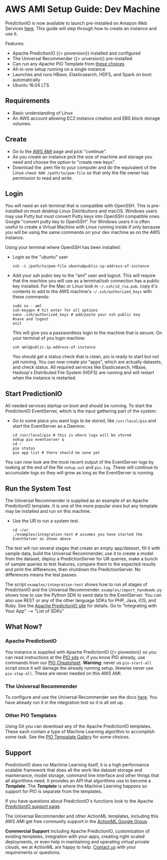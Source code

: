 # AWS AMI Setup Guide: Dev Machine

PredictionIO is now available to launch pre-installed on Amazon Web Services [here](https://aws.amazon.com/marketplace/pp/B01N310FF0). This guide will step through how to create an instance and use it.

Features: 

 -  Apache PredictionIO {{> pioversion}} installed and configured
 -  The Universal Recommender {{> urversion}} pre-installed
 -  Can run any Apache PIO Template from [these choices](http://predictionio.incubator.apache.org/gallery/template-gallery/)
 -  All-in-one setup running on a single instance
 -  Launches and runs HBase, Elasticsearch, HDFS, and Spark on boot automatically
 -  Ubuntu 16.04 LTS

## Requirements

 - Basic understanding of Linux
 - An AWS account allowing EC2 instance creation and EBS block storage volumes. 

## Create

 - Go to the [AWS AMI](https://aws.amazon.com/marketplace/pp/B01N310FF0) page and pick "continue".
 - As you create an instance pick the size of machine and storage you need and choose the option to "create new keys". 
 - Download the .pem file to your computer and do the equivalent of the Linux `chmod 600 /path/to/pem-file` so that only the file owner has permission to read and write.

## Login

You will need an ssh terminal that is compatible with OpenSSH. This is pre-installed on most desktop Linux Distributions and macOS. Windows users may use Putty but must convert Putty keys into OpenSSH compatible ones. Google "convert putty key to OpenSSH". For Windows users it is often useful to create a Virtual Machine with Linux running inside if only because you will be using the same commands on your dev machine as on the AWS instance.

Using your terminal where OpenSSH has been installed:

 - Login as the "ubuntu" user
 
   ```
   ssh -i /path/to/pem-file ubuntu@public-ip-address-of-instance
   ```

 - Add your ssh pubic key to the "aml" user and logout. This will require that the machine you will use as a terminal/ssh connection has a public key installed. For the Mac or Linux look in `~/.ssh/id_rsa.pub`. copy it's contents to add to the AWS machine's `~/.ssh/authorized_keys` with these commands:

   ```
   sudo su - aml
   ssh-keygen # hit enter for all options
   nano .ssh/authorized_keys # add/paste your ssh public key
   #save and logout
   exit
   ```
   
   This will give you a passwordless login to the machine that is secure. On your terminal of you login machine:
   
   ```
   ssh aml@public-ip-address-of-instance
   ```
   
   You should get a status check that is clean, pio is ready to start but not yet running. You can now create pio "apps", which are actually datasets, and check status. All required services like Elasticsearch, HBase, Hadoop's Distributed File System (HDFS) are running and will restart when the instance is restarted.

## Start PredictionIO 

All needed services startup on boot and should be running. To start the PredictionIO EventServer, which is the input gathering part of the system:

 - Go to some place you want logs to be stored, like `/usr/local/pio` and start the EventServer as a Daemon.

    ```
    cd /usr/local/pio # this is where logs will be stored
    nohup pio eventserver &
    cd ~
    pio status
    pio app list # there should be none yet
    ```

You can now look are the most recent output of the EventServer logs by looking at the end of the file `nohup.out` and `pio.log`. These will continue to accumulate logs so they will grow as long as the EventServer is running.

## Run the System Test

The Universal Recommender is supplied as an example of an Apache PredictionIO template. It is one of the more popular ones but any template may be installed and run on this machine. 

 - Use the UR to run a system test.

    ```
    cd ~/ur
    ./examples/integration-test # assumes you have started the EventServer as shown above
    ```
    
The test will run several stages that create an empty app/dataset, fill it with sample data, build the Universal Recommender, use it to create a model from the dataset, deploy a PredictionServer for UR queries, make a bunch of sample queries to test features, compare them to the expected results and print the differences, then shutdown the PredictionServer. No differences means the test passes.

The script `examples/integration-test` shows how to run all stages of PredictionIO and the Universal Recommender. `examples/import_handmade.py` shows how to use the Python SDK to send data to the EventServer. You can also use REST or any of the other language SDKs for PHP, Java, iOS, and Ruby. See the [Apache PredicitonIO site](http://predictionio.incubator.apache.org/) for details. Go to "Integrating with Your App" &mdash;> "List of SDKs"

## What Now?

### Apache PredictionIO

You instance is supplied with Apache PredictionIO {{> piovesion}} so you can read instructions at the [PIO site](http://predictionio.incubator.apache.org/) or, if you know PIO already, use commands from our [PIO Cheatsheet](/docs/pio_cli_cheatsheet). **Warning**: never us `pio-start-all` script since it will damage the already running setup, likewise never use `pio-stop-all`. These are never needed on this AWS AMI.

### The Universal Recommender

To configure and use the Universal Recommender see the docs [here](/docs/ur). You have already run it in the integration test so it is all set up.

### Other PIO Templates

Using Git you can download any of the Apache PredictionIO templates. These each contain a type of Machine Learning algorithm to accomplish some task. See the [PIO Tempalate Gallery](http://predictionio.incubator.apache.org/gallery/template-gallery/) for some choices.

## Support

PredictionIO does no Machine Learning itself, it is a high performance scalable framework that does all the work like dataset storage and maintenance, model storage, command line interface and other things that all algorithms need. It provides an API that algorithms use to become a ***Template***. The ***Template*** is where the Machine Learning happens so support for PIO is separate from the templates.

If you have questions about PredictionIO's functions look to the Apache [PredictionIO support page](http://predictionio.incubator.apache.org/support/).

The Universal Recommender and other ActionML templates, including this AWS AMI get free community support in the [ActionML Google Group](https://groups.google.com/forum/#!forum/actionml-user).

**Commercial Support** including Apache PredictionIO, customization of existing templates, integration with your apps, creating right-scaled deployments, or even help in maintaining and operating virtual private clouds, we at ActionML are happy to help. [Contact us](http://actionml.com#contact) with your requirements or questions.
